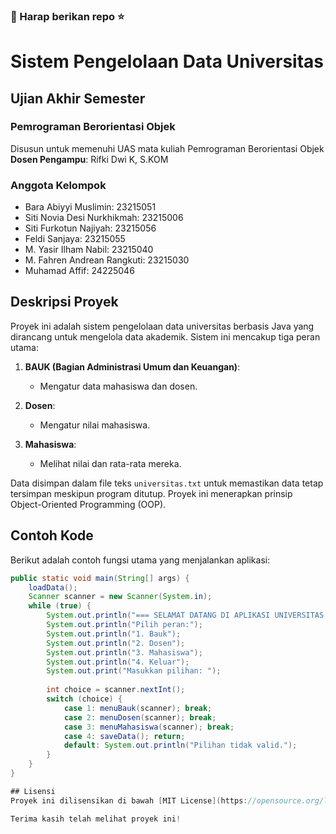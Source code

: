 ### 🚀 Harap berikan repo :star:

# Sistem Pengelolaan Data Universitas

## Ujian Akhir Semester
### Pemrograman Berorientasi Objek

Disusun untuk memenuhi UAS mata kuliah Pemrograman Berorientasi Objek  
**Dosen Pengampu**: Rifki Dwi K, S.KOM

### Anggota Kelompok
- Bara Abiyyi Muslimin: 23215051
- Siti Novia Desi Nurkhikmah: 23215006
- Siti Furkotun Najiyah: 23215056
- Feldi Sanjaya: 23215055
- M. Yasir Ilham Nabil: 23215040
- M. Fahren Andrean Rangkuti: 23215030
- Muhamad Affif: 24225046

## Deskripsi Proyek
Proyek ini adalah sistem pengelolaan data universitas berbasis Java yang dirancang untuk mengelola data akademik. Sistem ini mencakup tiga peran utama:

1. **BAUK (Bagian Administrasi Umum dan Keuangan)**:
   - Mengatur data mahasiswa dan dosen.

2. **Dosen**:
   - Mengatur nilai mahasiswa.

3. **Mahasiswa**:
   - Melihat nilai dan rata-rata mereka.

Data disimpan dalam file teks `universitas.txt` untuk memastikan data tetap tersimpan meskipun program ditutup. Proyek ini menerapkan prinsip Object-Oriented Programming (OOP).

## Contoh Kode
Berikut adalah contoh fungsi utama yang menjalankan aplikasi:

```java
public static void main(String[] args) {
    loadData();
    Scanner scanner = new Scanner(System.in);
    while (true) {
        System.out.println("=== SELAMAT DATANG DI APLIKASI UNIVERSITAS ===");
        System.out.println("Pilih peran:");
        System.out.println("1. Bauk");
        System.out.println("2. Dosen");
        System.out.println("3. Mahasiswa");
        System.out.println("4. Keluar");
        System.out.print("Masukkan pilihan: ");
        
        int choice = scanner.nextInt();
        switch (choice) {
            case 1: menuBauk(scanner); break;
            case 2: menuDosen(scanner); break;
            case 3: menuMahasiswa(scanner); break;
            case 4: saveData(); return;
            default: System.out.println("Pilihan tidak valid.");
        }
    }
}

## Lisensi
Proyek ini dilisensikan di bawah [MIT License](https://opensource.org/licenses/MIT). Anda bebas untuk menggunakan, menyalin, dan memodifikasi kode ini sesuai kebutuhan Anda, dengan menyertakan salinan lisensi ini dalam distribusi Anda.

Terima kasih telah melihat proyek ini!
